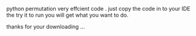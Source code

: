



python permutation very effcient code . just copy the code in to your IDE the try it to run you will get what you want to do.

thanks for your downloading ...
